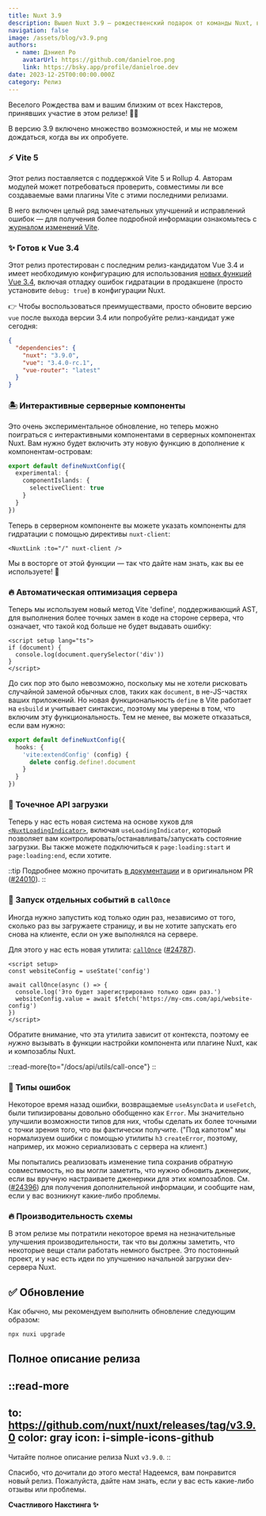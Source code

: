 ```yaml
---
title: Nuxt 3.9
description: Вышел Nuxt 3.9 — рождественский подарок от команды Nuxt, включающий Vite 5, интерактивные серверные компоненты, новые композаблы, новый API загрузки и многое другое.
navigation: false
image: /assets/blog/v3.9.png
authors:
  - name: Дэниел Ро
    avatarUrl: https://github.com/danielroe.png
    link: https://bsky.app/profile/danielroe.dev
date: 2023-12-25T00:00:00.000Z
category: Релиз
---
```


Веселого Рождества вам и вашим близким от всех Накстеров, принявших участие в этом релизе! 🎁🎄

В версию 3.9 включено множество возможностей, и мы не можем дождаться, когда вы их опробуете.

### ⚡️ Vite 5

Этот релиз поставляется с поддержкой Vite 5 и Rollup 4. Авторам модулей может потребоваться проверить, совместимы ли все создаваемые вами плагины Vite с этими последними релизами.

В него включен целый ряд замечательных улучшений и исправлений ошибок — для получения более подробной информации ознакомьтесь с [журналом изменений Vite](https://vitejs.dev/guide/migration.html#migration-from-v4).

### ✨ Готов к Vue 3.4

Этот релиз протестирован с последним релиз-кандидатом Vue 3.4 и имеет необходимую конфигурацию для использования [новых функций Vue 3.4](https://blog.vuejs.org/posts/vue-3-4), включая отладку ошибок гидратации в продакшене (просто установите `debug: true`) в конфигурации Nuxt.

👉 Чтобы воспользоваться преимуществами, просто обновите версию `vue` после выхода версии 3.4 или попробуйте релиз-кандидат уже сегодня:

```json [package.json]
{
  "dependencies": {
    "nuxt": "3.9.0",
    "vue": "3.4.0-rc.1",
    "vue-router": "latest"
  }
}
```

### 🏝️ Интерактивные серверные компоненты

Это очень экспериментальное обновление, но теперь можно поиграться с интерактивными компонентами в серверных компонентах Nuxt. Вам нужно будет включить эту новую функцию в дополнение к компонентам-островам:

```ts [nuxt.config.ts]
export default defineNuxtConfig({
  experimental: {
    componentIslands: {
      selectiveClient: true
    }
  }
})
```

Теперь в серверном компоненте вы можете указать компоненты для гидратации с помощью директивы `nuxt-client`:

```vue [components/SomeComponent.server.vue]
<NuxtLink :to="/" nuxt-client />
```

Мы в восторге от этой функции — так что дайте нам знать, как вы ее используете! 🙏

### 🔥 Автоматическая оптимизация сервера

Теперь мы используем новый метод Vite 'define', поддерживающий AST, для выполнения более точных замен в коде на стороне сервера, что означает, что такой код больше не будет выдавать ошибку:

```vue [app.vue]
<script setup lang="ts">
if (document) {
  console.log(document.querySelector('div'))
}
</script>
```

До сих пор это было невозможно, поскольку мы не хотели рисковать случайной заменой обычных слов, таких как `document`, в не-JS-частях ваших приложений. Но новая функциональность `define` в Vite работает на `esbuild` и учитывает синтаксис, поэтому мы уверены в том, что включим эту функциональность. Тем не менее, вы можете отказаться, если вам нужно:

```ts [nuxt.config.ts]
export default defineNuxtConfig({
  hooks: {
    'vite:extendConfig' (config) {
      delete config.define!.document
    }
  }
})
```

### 🚦 Точечное API загрузки

Теперь у нас есть новая система на основе хуков для [`<NuxtLoadingIndicator>`](/docs/api/components/nuxt-loading-indicator), включая `useLoadingIndicator`, который позволяет вам контролировать/останавливать/запускать состояние загрузки. Вы также можете подключиться к `page:loading:start` и `page:loading:end`, если хотите.

::tip
Подробнее можно прочитать [в документации](/docs/api/composables/use-loading-indicator) и в оригинальном PR ([#24010](https://github.com/nuxt/nuxt/pull/24010)).
::

### 🏁 Запуск отдельных событий в `callOnce`

Иногда нужно запустить код только один раз, независимо от того, сколько раз вы загружаете страницу, и вы не хотите запускать его снова на клиенте, если он уже выполнялся на сервере.

Для этого у нас есть новая утилита: [`callOnce`](/docs/api/utils/call-once) ([#24787](https://github.com/nuxt/nuxt/pull/24787)).

```vue [app.vue]
<script setup>
const websiteConfig = useState('config')

await callOnce(async () => {
  console.log('Это будет зарегистрировано только один раз.')
  websiteConfig.value = await $fetch('https://my-cms.com/api/website-config')
})
</script>
```

Обратите внимание, что эта утилита зависит от контекста, поэтому ее _нужно_ вызывать в функции настройки компонента или плагине Nuxt, как и композаблы Nuxt.

::read-more{to="/docs/api/utils/call-once"}
::

### 🚨 Типы ошибок

Некоторое время назад ошибки, возвращаемые `useAsyncData` и `useFetch`, были типизированы довольно обобщенно как `Error`. Мы значительно улучшили возможности типов для них, чтобы сделать их более точными с точки зрения того, что вы фактически получите. ("Под капотом" мы нормализуем ошибки с помощью утилиты `h3` `createError`, поэтому, например, их можно сериализовать с сервера на клиент.)

Мы попытались реализовать изменение типа сохранив обратную совместимость, но вы могли заметить, что нужно обновить дженерик, если вы вручную настраиваете дженерики для этих композаблов. См. ([#24396](https://github.com/nuxt/nuxt/pull/24396)) для получения дополнительной информации, и сообщите нам, если у вас возникнут какие-либо проблемы.

### 🔥 Производительность схемы

В этом релизе мы потратили некоторое время на незначительные улучшения производительности, так что вы должны заметить, что некоторые вещи стали работать немного быстрее. Это постоянный проект, и у нас есть идеи по улучшению начальной загрузки dev-сервера Nuxt.

## ✅ Обновление

Как обычно, мы рекомендуем выполнить обновление следующим образом:

```sh
npx nuxi upgrade
```

## Полное описание релиза

::read-more
---
to: https://github.com/nuxt/nuxt/releases/tag/v3.9.0
color: gray
icon: i-simple-icons-github
---
Читайте полное описание релиза Nuxt `v3.9.0`.
::

Спасибо, что дочитали до этого места! Надеемся, вам понравится новый релиз. Пожалуйста, дайте нам знать, если у вас есть какие-либо отзывы или проблемы.

**Счастливого Накстинга ✨**
